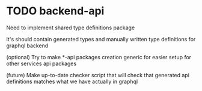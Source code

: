 # TODO backend-api

Need to implement shared type definitions package

It's should contain generated types and manually written type definitions for graphql backend

(optional) Try to make \*-api packages creation generic for easier setup for other services api packages

(future) Make up-to-date checker script that will check that generated api definitions matches what we have actually in graphql
